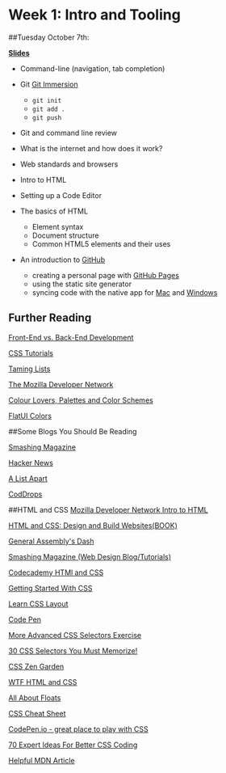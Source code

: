 # Week 1: Intro and Tooling

##Tuesday October 7th:


**[Slides](http://colt.github.io/web_skills_slides/#/welcome)**

* Command-line (navigation, tab completion)
* Git [Git Immersion](http://gitimmersion.com)
   - `git init`
   - `git add .`
   - `git push`
* Git and command line review
* What is the internet and how does it work?
* Web standards and browsers
* Intro to HTML
* Setting up a Code Editor

* The basics of HTML
  - Element syntax
  - Document structure
  - Common HTML5 elements and their uses
* An introduction to [GitHub](https://github.com)
  - creating a personal page with [GitHub Pages](https://pages.github.com)
  - using the static site generator
  - syncing code with the native app for [Mac](http://mac.github.com) and [Windows](http://windows.github.com)



## Further Reading
[Front-End vs. Back-End Development](http://blog.teamtreehouse.com/i-dont-speak-your-language-frontend-vs-backend)

[CSS Tutorials](http://css.maxdesign.com.au/index.htm)

[Taming Lists](http://alistapart.com/article/taminglists/)

[The Mozilla Developer Network](https://developer.mozilla.org/en-US/)

[Colour Lovers, Palettes and Color Schemes](http://www.colourlovers.com/)

[FlatUI Colors](http://flatuicolors.com/)

##Some Blogs You Should Be Reading

[Smashing Magazine](http://www.smashingmagazine.com)

[Hacker News](http://news.ycombinator.com)

[A List Apart](http://alistapart.com)

[CodDrops](http://tympanus.net/codrops/)

##HTML and CSS
[Mozilla Developer Network Intro to HTML](https://developer.mozilla.org/en-US/docs/Web/Guide/HTML/Introduction)

[HTML and CSS: Design and Build Websites(BOOK)](http://www.amazon.com/gp/product/1118008189/ref=pd_lpo_sbs_dp_ss_1?pf_rd_p=1535523722&pf_rd_s=lpo-top-stripe-1&pf_rd_t=201&pf_rd_i=B00CVDY3NE&pf_rd_m=ATVPDKIKX0DER&pf_rd_r=0TH2WZATDSPEMPB9GSGA)

[General Assembly's Dash](https://dash.generalassemb.ly/)

[Smashing Magazine (Web Design Blog/Tutorials)](http://www.smashingmagazine.com/)

[Codecademy HTMl and CSS](http://www.codecademy.com/tracks/web)

[Getting Started With CSS](https://developer.mozilla.org/en-US/docs/Web/Guide/CSS/Getting_started)

[Learn CSS Layout](http://learnlayout.com/)

[Code Pen](http://codepen.io/)

[More Advanced CSS Selectors Exercise](http://codepen.io/Colt/pen/Enbvs/)

[30 CSS Selectors You Must Memorize!](http://code.tutsplus.com/tutorials/the-30-css-selectors-you-must-memorize--net-16048)

[CSS Zen Garden](http://www.csszengarden.com)

[WTF HTML and CSS](http://wtfhtmlcss.com)

[All About Floats](http://css-tricks.com/all-about-floats/)

[CSS Cheat Sheet](http://coding.smashingmagazine.com/wp-content/uploads/images/css3-cheat-sheet/css3-cheat-sheet.pdf)

[CodePen.io - great place to play with CSS](http://codepen.io/)

[70 Expert Ideas For Better CSS Coding](http://www.smashingmagazine.com/2007/05/10/70-expert-ideas-for-better-css-coding/)

[Helpful MDN Article](https://developer.mozilla.org/en-US/docs/DOM/DOM_Reference/Introduction)
